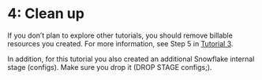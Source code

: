# 4: Clean up
If you don’t plan to explore other tutorials, you should remove billable resources you created. For more information, see Step 5 in [Tutorial 3](https://docs.snowflake.com/developer-guide/snowpark-container-services/tutorials/advanced/tutorial-3).

In addition, for this tutorial you also created an additional Snowflake internal stage (configs). Make sure you drop it (DROP STAGE configs;).